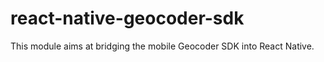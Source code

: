 # react-native-geocoder-sdk
This module aims at bridging the mobile Geocoder SDK into React Native.
